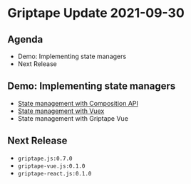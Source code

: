 # Griptape Update 2021-09-30

## Agenda

- Demo: Implementing state managers
- Next Release

## Demo: Implementing state managers

- [State management with Composition API](https://github.com/stakeordie/griptape-sm-composition-api)
- [State management with Vuex](https://github.com/stakeordie/griptape-sm-vuex)
- State management with Griptape Vue

## Next Release

- `griptape.js:0.7.0`
- `griptape-vue.js:0.1.0`
- `griptape-react.js:0.1.0`
